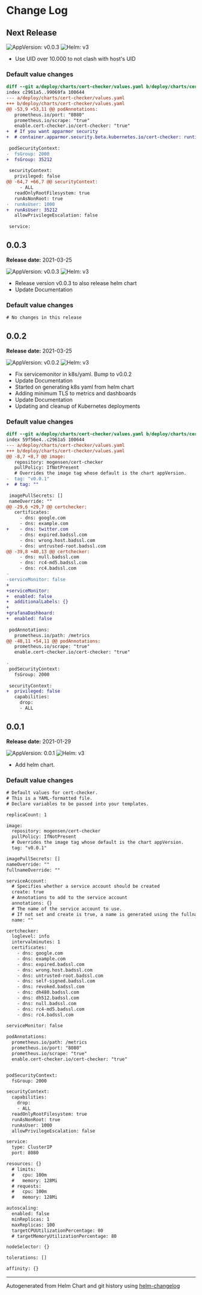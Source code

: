 # Change Log

## Next Release 

![AppVersion: v0.0.3](https://img.shields.io/static/v1?label=AppVersion&message=v0.0.3&color=success&logo=)
![Helm: v3](https://img.shields.io/static/v1?label=Helm&message=v3&color=informational&logo=helm)


* Use UID over 10.000 to not clash with host's UID 

### Default value changes

```diff
diff --git a/deploy/charts/cert-checker/values.yaml b/deploy/charts/cert-checker/values.yaml
index c2961a5..99069fa 100644
--- a/deploy/charts/cert-checker/values.yaml
+++ b/deploy/charts/cert-checker/values.yaml
@@ -53,9 +53,11 @@ podAnnotations:
   prometheus.io/port: "8080"
   prometheus.io/scrape: "true"
   enable.cert-checker.io/cert-checker: "true"
+  # If you want apparmor security
+  # container.apparmor.security.beta.kubernetes.io/cert-checker: runtime/default
 
 podSecurityContext:
-  fsGroup: 2000
+  fsGroup: 35212
 
 securityContext:
   privileged: false
@@ -64,7 +66,7 @@ securityContext:
     - ALL
   readOnlyRootFilesystem: true
   runAsNonRoot: true
-  runAsUser: 1000
+  runAsUser: 35212
   allowPrivilegeEscalation: false
 
 service:
```

## 0.0.3 

**Release date:** 2021-03-25

![AppVersion: v0.0.3](https://img.shields.io/static/v1?label=AppVersion&message=v0.0.3&color=success&logo=)
![Helm: v3](https://img.shields.io/static/v1?label=Helm&message=v3&color=informational&logo=helm)


* Release version v0.0.3 to also release helm chart 
* Update Documentation 

### Default value changes

```diff
# No changes in this release
```

## 0.0.2 

**Release date:** 2021-03-25

![AppVersion: v0.0.2](https://img.shields.io/static/v1?label=AppVersion&message=v0.0.2&color=success&logo=)
![Helm: v3](https://img.shields.io/static/v1?label=Helm&message=v3&color=informational&logo=helm)


* Fix servicemonitor in k8s/yaml. Bump to v0.0.2 
* Update Documentation 
* Started on generating k8s yaml from helm chart 
* Adding minimum TLS to metrics and dashboards 
* Update Documentation 
* Updating and cleanup of Kubernetes deployments 

### Default value changes

```diff
diff --git a/deploy/charts/cert-checker/values.yaml b/deploy/charts/cert-checker/values.yaml
index 59f56e4..c2961a5 100644
--- a/deploy/charts/cert-checker/values.yaml
+++ b/deploy/charts/cert-checker/values.yaml
@@ -8,7 +8,7 @@ image:
   repository: mogensen/cert-checker
   pullPolicy: IfNotPresent
   # Overrides the image tag whose default is the chart appVersion.
-  tag: "v0.0.1"
+  # tag: ""
 
 imagePullSecrets: []
 nameOverride: ""
@@ -29,6 +29,7 @@ certchecker:
   certificates:
     - dns: google.com
     - dns: example.com
+    - dns: twitter.com
     - dns: expired.badssl.com
     - dns: wrong.host.badssl.com
     - dns: untrusted-root.badssl.com
@@ -39,8 +40,13 @@ certchecker:
     - dns: null.badssl.com
     - dns: rc4-md5.badssl.com
     - dns: rc4.badssl.com
-  
-serviceMonitor: false
+
+serviceMonitor:
+  enabled: false
+  additionalLabels: {}
+
+grafanaDashboard:
+  enabled: false
 
 podAnnotations:
   prometheus.io/path: /metrics
@@ -48,11 +54,11 @@ podAnnotations:
   prometheus.io/scrape: "true"
   enable.cert-checker.io/cert-checker: "true"
 
-
 podSecurityContext:
   fsGroup: 2000
 
 securityContext:
+  privileged: false
   capabilities:
     drop:
     - ALL
```

## 0.0.1 

**Release date:** 2021-01-29

![AppVersion: 0.0.1](https://img.shields.io/static/v1?label=AppVersion&message=0.0.1&color=success&logo=)
![Helm: v3](https://img.shields.io/static/v1?label=Helm&message=v3&color=informational&logo=helm)


* Add helm chart. 

### Default value changes

```diff
# Default values for cert-checker.
# This is a YAML-formatted file.
# Declare variables to be passed into your templates.

replicaCount: 1

image:
  repository: mogensen/cert-checker
  pullPolicy: IfNotPresent
  # Overrides the image tag whose default is the chart appVersion.
  tag: "v0.0.1"

imagePullSecrets: []
nameOverride: ""
fullnameOverride: ""

serviceAccount:
  # Specifies whether a service account should be created
  create: true
  # Annotations to add to the service account
  annotations: {}
  # The name of the service account to use.
  # If not set and create is true, a name is generated using the fullname template
  name: ""

certchecker:
  loglevel: info
  intervalminutes: 1
  certificates:
    - dns: google.com
    - dns: example.com
    - dns: expired.badssl.com
    - dns: wrong.host.badssl.com
    - dns: untrusted-root.badssl.com
    - dns: self-signed.badssl.com
    - dns: revoked.badssl.com
    - dns: dh480.badssl.com
    - dns: dh512.badssl.com
    - dns: null.badssl.com
    - dns: rc4-md5.badssl.com
    - dns: rc4.badssl.com
  
serviceMonitor: false

podAnnotations:
  prometheus.io/path: /metrics
  prometheus.io/port: "8080"
  prometheus.io/scrape: "true"
  enable.cert-checker.io/cert-checker: "true"


podSecurityContext:
  fsGroup: 2000

securityContext:
  capabilities:
    drop:
    - ALL
  readOnlyRootFilesystem: true
  runAsNonRoot: true
  runAsUser: 1000
  allowPrivilegeEscalation: false

service:
  type: ClusterIP
  port: 8080

resources: {}
  # limits:
  #   cpu: 100m
  #   memory: 128Mi
  # requests:
  #   cpu: 100m
  #   memory: 128Mi

autoscaling:
  enabled: false
  minReplicas: 1
  maxReplicas: 100
  targetCPUUtilizationPercentage: 80
  # targetMemoryUtilizationPercentage: 80

nodeSelector: {}

tolerations: []

affinity: {}
```

---
Autogenerated from Helm Chart and git history using [helm-changelog](https://github.com/mogensen/helm-changelog)
